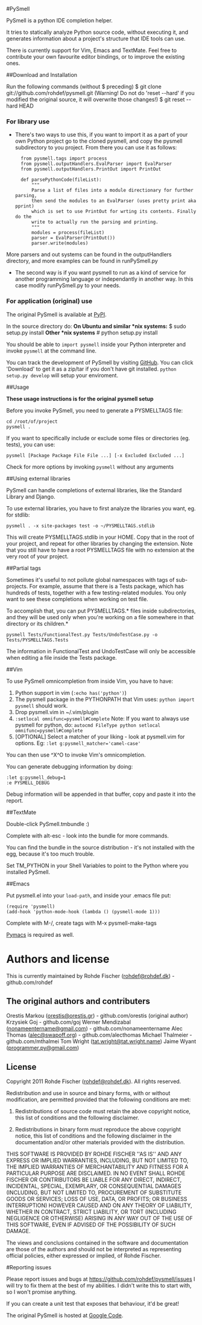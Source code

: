 #PySmell

PySmell is a python IDE completion helper. 

It tries to statically analyze Python source code, without executing it,
and generates information about a project's structure that IDE tools can
use.

There is currently support for Vim, Emacs and TextMate. Feel free to contribute
your own favourite editor bindings, or to improve the existing ones.

##Download and Installation

Run the following commands (without $ preceding)
$ git clone git://github.com/rohdef/pysmell.git
(Warning! Do not do 'reset --hard' if you modified the original source, it will overwrite those changes!)
$ git reset --hard HEAD

### For library use

+ There's two ways to use this, if you want to import it as a part of your own Python project go to 
the cloned pysmell, and copy the pysmell subdirectory to you project. From there you can use it as 
follows:

		from pysmell.tags import process
		from pysmell.outputHandlers.EvalParser import EvalParser
		from pysmell.outputHandlers.PrintOut import PrintOut
	
		def parsePythonCode(fileList):
		    """
		    Parse a list of files into a module directionary for further parsing,
		    then send the modules to an EvalParser (uses pretty print aka pprint)
		    which is set to use PrintOut for wrting its contents. Finally do the 
		    write to actually run the parsing and printing.
		    """
		    modules = process(fileList)
		    parser = EvalParser(PrintOut())
		    parser.write(modules)

More parsers and out systems can be found in the outputHandlers directory, and more 
examples can be found in runPySmell.py

+ The second way is if you want pysmell to run as a kind of service for another programming language 
or independantly in another way. In this case modify runPySmell.py to your needs.

### For application (original) use

The original PySmell is available at [PyPI](http://pypi.python.org/pypi/pysmell).

In the source directory do:
**On Ubuntu and similar \*nix systems:**
$ sudo setup.py install
**Other \*nix systems**
\# python setup.py install

You should be able to `import pysmell` inside your Python interpreter and invoke
`pysmell` at the command line.

You can track the development of PySmell by visiting 
[GitHub](http://github.com/orestis/pysmell/). You can click 'Download'
to get it as a zip/tar if you don't have git installed. `python setup.py
develop` will setup your enviroment.

##Usage

**These usage instructions is for the original pysmell setup**

Before you invoke PySmell, you need to generate a PYSMELLTAGS file: 

    cd /root/of/project
    pysmell .

If you want to specifically include or exclude some files or directories
(eg. tests), you can use: 

    pysmell [Package Package File File ...] [-x Excluded Excluded ...]

Check for more options by invoking `pysmell` without any arguments

##Using external libraries

PySmell can handle completions of external libraries, like the Standard
Library and Django. 

To use external libraries, you have to first analyze the libraries you
want, eg. for stdlib:

    pysmell . -x site-packages test -o ~/PYSMELLTAGS.stdlib

This will create PYSMELLTAGS.stdlib in your HOME. Copy that in the root
of your project, and repeat for other libraries by changing the
extension. Note that you still have to have a root PYSMELLTAGS file with
no extension at the very root of your project.

##Partial tags

Sometimes it's useful to not pollute global namespaces with tags of
sub-projects. For example, assume that there is a Tests package, which
has hundreds of tests, together with a few testing-related modules. You
only want to see these completions when working on test file.

To accomplish that, you can put PYSMELLTAGS.* files inside
subdirectories, and they will be used only when you're working on a file
somewhere in that directory or its children.*

    pysmell Tests/FunctionalTest.py Tests/UndoTestCase.py -o Tests/PYSMELLTAGS.Tests

The information in FunctionalTest and UndoTestCase will only be
accessible when editing a file inside the Tests package.

##Vim

To use PySmell omnicompletion from inside Vim, you have to have:

1. Python support in vim (`:echo has('python')`)
2. The pysmell package in the PYTHONPATH that Vim uses: `python import pysmell` should work.
3. Drop pysmell.vim in ~/.vim/plugin
4. `:setlocal omnifunc=pysmell#Complete` Note: If you want to always use pysmell for
python, do: `autocmd FileType python setlocal omnifunc=pysmell#Complete`
5. [OPTIONAL] Select a matcher of your liking - look at pysmell.vim for
options. Eg: `:let g:pysmell_matcher='camel-case'`

You can then use ^X^O to invoke Vim's omnicompletion.

You can generate debugging information by doing:

    :let g:pysmell_debug=1
    :e PYSMELL_DEBUG

Debug information will be appended in that buffer, copy and paste it
into the report.

##TextMate

Double-click PySmell.tmbundle :)

Complete with alt-esc - look into the bundle for more commands.

You can find the bundle in the source distribution - it's not installed
with the egg, because it's too much trouble. 

Set TM\_PYTHON in your Shell Variables to point to the Python where you
installed PySmell.

##Emacs

Put pysmell.el into your `load-path`, and inside your .emacs file put:

    (require 'pysmell)
    (add-hook 'python-mode-hook (lambda () (pysmell-mode 1)))

Complete with M-/, create tags with M-x pysmell-make-tags

[Pymacs](http://pymacs.progiciels-bpi.ca/) is required as well.

# Authors and license
This is currently maintained by Rohde Fischer (rohdef@rohdef.dk) - github.com/rohdef

## The original authors and contributers
Orestis Markou (orestis@orestis.gr) - github.com/orestis (original author)
Krzysiek Goj - github.com/goj
Werner Mendizabal (nonameentername@gmail.com) - github.com/nonameentername
Alec Thomas (alec@swapoff.org) - github.com/alecthomas
Michael Thalmeier - github.com/mthalmei
Tom Wright (tat.wright@tat.wright.name)
Jaime Wyant (programmer.py@gmail.com)

## License 
Copyright 2011 Rohde Fischer (rohdef@rohdef.dk). All rights reserved.

Redistribution and use in source and binary forms, with or without modification, are
permitted provided that the following conditions are met:

   1. Redistributions of source code must retain the above copyright notice, this list of
      conditions and the following disclaimer.

   2. Redistributions in binary form must reproduce the above copyright notice, this list
      of conditions and the following disclaimer in the documentation and/or other materials
      provided with the distribution.

THIS SOFTWARE IS PROVIDED BY ROHDE FISCHER ''AS IS'' AND ANY EXPRESS OR IMPLIED
WARRANTIES, INCLUDING, BUT NOT LIMITED TO, THE IMPLIED WARRANTIES OF MERCHANTABILITY AND
FITNESS FOR A PARTICULAR PURPOSE ARE DISCLAIMED. IN NO EVENT SHALL ROHDE FISCHER OR
CONTRIBUTORS BE LIABLE FOR ANY DIRECT, INDIRECT, INCIDENTAL, SPECIAL, EXEMPLARY, OR
CONSEQUENTIAL DAMAGES (INCLUDING, BUT NOT LIMITED TO, PROCUREMENT OF SUBSTITUTE GOODS OR
SERVICES; LOSS OF USE, DATA, OR PROFITS; OR BUSINESS INTERRUPTION) HOWEVER CAUSED AND ON
ANY THEORY OF LIABILITY, WHETHER IN CONTRACT, STRICT LIABILITY, OR TORT (INCLUDING
NEGLIGENCE OR OTHERWISE) ARISING IN ANY WAY OUT OF THE USE OF THIS SOFTWARE, EVEN IF
ADVISED OF THE POSSIBILITY OF SUCH DAMAGE.

The views and conclusions contained in the software and documentation are those of the
authors and should not be interpreted as representing official policies, either expressed
or implied, of Rohde Fischer.

#Reporting issues

Please report issues and bugs at https://github.com/rohdef/pysmell/issues 
I will try to fix them at the best of my abilities. I didn't write this to 
start with, so I won't promise anything.

If you can create a unit test that exposes that behaviour, it'd be great!


The original PySmell is hosted at [Google Code](http://code.google.com/p/pysmell).
